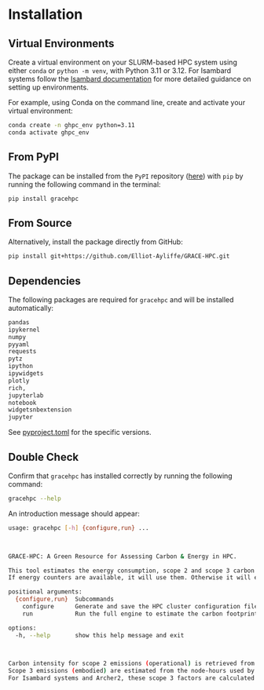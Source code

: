# Installation

## Virtual Environments

Create a virtual environment on your SLURM-based HPC system using either `conda` or `python -m venv`, with Python 3.11 or 3.12.
For Isambard systems follow the [Isambard documentation](https://docs.isambard.ac.uk/user-documentation/guides/python/) for more detailed guidance on setting up environments.

For example, using Conda on the command line, create and activate your virtual environment:

```bash
conda create -n ghpc_env python=3.11
conda activate ghpc_env
```

## From PyPI

The package can be installed from the `PyPI` repository ([here](https://pypi.org)) with `pip` by running the following command in the terminal:

```bash
pip install gracehpc
```

## From Source

Alternatively, install the package directly from GitHub:

```bash 
pip install git+https://github.com/Elliot-Ayliffe/GRACE-HPC.git
```

## Dependencies 

The following packages are required for `gracehpc` and will be installed automatically:

```bash 
pandas
ipykernel
numpy
pyyaml
requests
pytz
ipython
ipywidgets
plotly
rich,
jupyterlab
notebook
widgetsnbextension
jupyter
```
See [pyproject.toml](https://github.com/Elliot-Ayliffe/GRACE-HPC/blob/main/pyproject.toml) for the specific versions.


## Double Check

Confirm that `gracehpc` has installed correctly by running the following command:

```bash 
gracehpc --help
```

An introduction message should appear:

```bash
usage: gracehpc [-h] {configure,run} ...

 

GRACE-HPC: A Green Resource for Assessing Carbon & Energy in HPC.

This tool estimates the energy consumption, scope 2 and scope 3 carbon emissions of your SLURM HPC jobs.
If energy counters are available, it will use them. Otherwise it will estimate energy and emissions from usage statistics. 

positional arguments:
  {configure,run}  Subcommands
    configure      Generate and save the HPC cluster configuration file. Fill in the YAML file with your HPC configuration details before using the tool.
    run            Run the full engine to estimate the carbon footprint (scope 2 and scope 3) of your SLURM HPC jobs.

options:
  -h, --help       show this help message and exit

 

Carbon intensity for scope 2 emissions (operational) is retrieved from the regional Carbon Intensity API (carbonintensity.org.uk.) at the time of job submission. 
Scope 3 emissions (embodied) are estimated from the node-hours used by the job, and the scope 3 emissions factor. 
For Isambard systems and Archer2, these scope 3 factors are calculated from the total lifecycle scope 3 emissions for each system divided by the total node-hours available over the system's projected lifetime.
```

